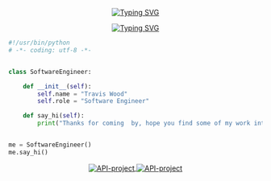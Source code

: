 <p align="center">
  <!-- Typing SVG by DenverCoder1 - https://github.com/DenverCoder1/readme-typing-svg -->
  <a href="https://git.io/typing-svg"><img src="https://readme-typing-svg.demolab.com?font=Fredoka&weight=600&size=32&duration=7000&pause=1000&center=true&vCenter=true&repeat=false&random=true&width=435&lines=Welcome+to+my+Github!" alt="Typing SVG" /></a>
</p>
<p align="center">  
  <a href="https://git.io/typing-svg"><img src="https://readme-typing-svg.demolab.com?font=Fredoka&pause=1000&center=true&vCenter=true&repeat=false&random=true&width=435&lines=Full+Stack+Developer;2%2B+years+of+experience;Always+learning!" alt="Typing SVG" /></a>
</p>

```python
#!/usr/bin/python
# -*- coding: utf-8 -*-


class SoftwareEngineer:

    def __init__(self):
        self.name = "Travis Wood"
        self.role = "Software Engineer"

    def say_hi(self):
        print("Thanks for coming  by, hope you find some of my work interesting.")


me = SoftwareEngineer()
me.say_hi()
```

<div align="center">
  <a href="https://github.com/Zhenye-Na/DA-RNN">
    <img align="center" src="https://github-readme-stats.vercel.app/api/pin/?username=traviswood1&repo=API-project&show_icons=true&line_height=27&title_color=6aa6f8&text_color=8a919a&icon_color=6aa6f8&bg_color=22272e" alt="API-project" />
  </a>
  
  <a href="https://github.com/Zhenye-Na/crnn-pytorch">
    <img align="center" src="https://github-readme-stats.vercel.app/api/pin/?username=traviswood1&repo=API-project&show_icons=true&line_height=27&title_color=6aa6f8&text_color=8a919a&icon_color=6aa6f8&bg_color=22272e" alt="API-project" />
  </a>
</div>
